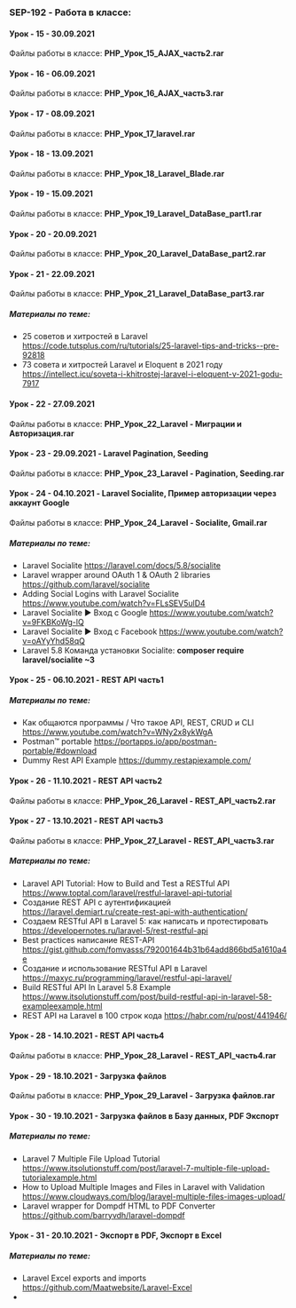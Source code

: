 ### SEP-192 - Работа в классе:

#### Урок - 15 - 30.09.2021 
Файлы работы в классе: **PHP_Урок_15_AJAX_часть2.rar**


#### Урок - 16 - 06.09.2021 
Файлы работы в классе: **PHP_Урок_16_AJAX_часть3.rar**


#### Урок - 17 - 08.09.2021 
Файлы работы в классе: **PHP_Урок_17_laravel.rar**


#### Урок - 18 - 13.09.2021 
Файлы работы в классе: **PHP_Урок_18_Laravel_Blade.rar**


#### Урок - 19 - 15.09.2021 
Файлы работы в классе: **PHP_Урок_19_Laravel_DataBase_part1.rar**


#### Урок - 20 - 20.09.2021 
Файлы работы в классе: **PHP_Урок_20_Laravel_DataBase_part2.rar**


#### Урок - 21 - 22.09.2021 
Файлы работы в классе: **PHP_Урок_21_Laravel_DataBase_part3.rar**
##### Материалы по теме: 
* 25 советов и хитростей в Laravel https://code.tutsplus.com/ru/tutorials/25-laravel-tips-and-tricks--pre-92818
* 73 совета и хитростей Laravel и Eloquent в 2021 году https://intellect.icu/soveta-i-khitrostej-laravel-i-eloquent-v-2021-godu-7917

#### Урок - 22 - 27.09.2021 
Файлы работы в классе: **PHP_Урок_22_Laravel - Миграции и Авторизация.rar**


#### Урок - 23 - 29.09.2021 - Laravel Pagination, Seeding
Файлы работы в классе: **PHP_Урок_23_Laravel - Pagination, Seeding.rar**


#### Урок - 24 - 04.10.2021 - Laravel Socialite, Пример авторизации через аккаунт Google
Файлы работы в классе: **PHP_Урок_24_Laravel - Socialite, Gmail.rar**
##### Материалы по теме: 
* Laravel Socialite https://laravel.com/docs/5.8/socialite
* Laravel wrapper around OAuth 1 & OAuth 2 libraries https://github.com/laravel/socialite
* Adding Social Logins with Laravel Socialite https://www.youtube.com/watch?v=FLsSEV5ulD4
* Laravel Socialite ► Вход с Google https://www.youtube.com/watch?v=9FKBKoWg-lQ
* Laravel Socialite ► Вход с Facebook https://www.youtube.com/watch?v=oAYyYhd58qQ
* Laravel 5.8 Команда установки Socialite: **composer require laravel/socialite ~3**


#### Урок - 25 - 06.10.2021 - REST API часть1

##### Материалы по теме: 
* Как общаются программы / Что такое API, REST, CRUD и CLI https://www.youtube.com/watch?v=WNy2x8ykWgA
* Postman™ portable https://portapps.io/app/postman-portable/#download
* Dummy Rest API Example https://dummy.restapiexample.com/


#### Урок - 26 - 11.10.2021 - REST API часть2
Файлы работы в классе: **PHP_Урок_26_Laravel - REST_API_часть2.rar**


#### Урок - 27 - 13.10.2021 - REST API часть3
Файлы работы в классе: **PHP_Урок_27_Laravel - REST_API_часть3.rar**

##### Материалы по теме: 
* Laravel API Tutorial: How to Build and Test a RESTful API https://www.toptal.com/laravel/restful-laravel-api-tutorial
* Создание REST API с аутентификацией https://laravel.demiart.ru/create-rest-api-with-authentication/
* Создаем RESTful API в Laravel 5: как написать и протестировать https://developernotes.ru/laravel-5/rest-restful-api
* Best practices написание REST-API  https://gist.github.com/fomvasss/792001644b31b64add866bd5a1610a4e
* Создание и использование RESTful API в Laravel  https://maxyc.ru/programming/laravel/restful-api-laravel/
* Build RESTful API In Laravel 5.8 Example https://www.itsolutionstuff.com/post/build-restful-api-in-laravel-58-exampleexample.html
* REST API на Laravel в 100 строк кода https://habr.com/ru/post/441946/


#### Урок - 28 - 14.10.2021 - REST API часть4
Файлы работы в классе: **PHP_Урок_28_Laravel - REST_API_часть4.rar**


#### Урок - 29 - 18.10.2021 - Загрузка файлов
Файлы работы в классе: **PHP_Урок_29_Laravel - Загрузка файлов.rar**


#### Урок - 30 - 19.10.2021 - Загрузка файлов в Базу данных, PDF Экспорт

##### Материалы по теме: 
* Laravel 7 Multiple File Upload Tutorial https://www.itsolutionstuff.com/post/laravel-7-multiple-file-upload-tutorialexample.html
* How to Upload Multiple Images and Files in Laravel with Validation https://www.cloudways.com/blog/laravel-multiple-files-images-upload/
* Laravel wrapper for Dompdf HTML to PDF Converter https://github.com/barryvdh/laravel-dompdf


#### Урок - 31 - 20.10.2021 - Экспорт в PDF, Экспорт в Excel

##### Материалы по теме: 
* Laravel Excel exports and imports https://github.com/Maatwebsite/Laravel-Excel
* 
